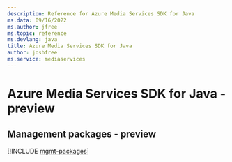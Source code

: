 ```yaml
---
description: Reference for Azure Media Services SDK for Java
ms.data: 09/16/2022
ms.author: jfree
ms.topic: reference
ms.devlang: java
title: Azure Media Services SDK for Java
author: joshfree
ms.service: mediaservices
---
```

# Azure Media Services SDK for Java - preview

## Management packages - preview
[!INCLUDE [mgmt-packages](media-services-mgmt-index.md)]